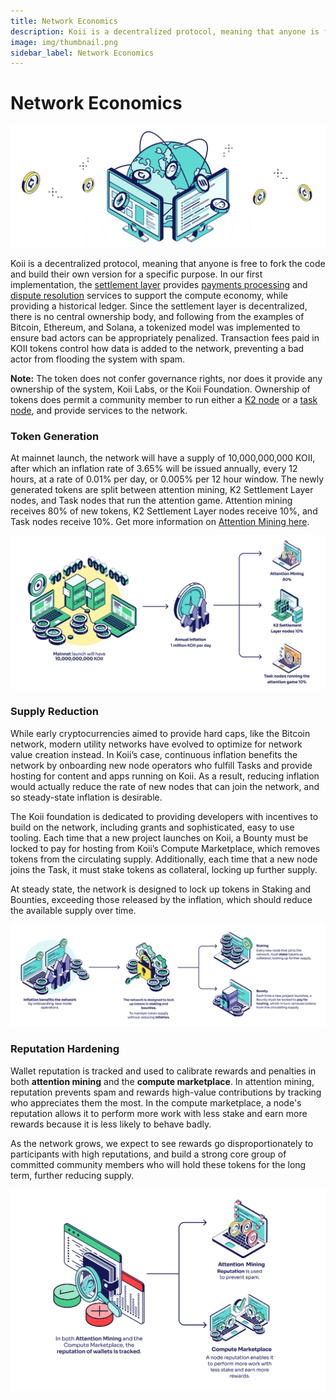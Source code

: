 ```yaml
---
title: Network Economics
description: Koii is a decentralized protocol, meaning that anyone is free to fork the code and build their own version for a specific purpose.
image: img/thumbnail.png
sidebar_label: Network Economics
---
```


# Network Economics

![banner](img/NETWORK%20ECONOMICS.svg)

Koii is a decentralized protocol, meaning that anyone is free to fork the code and build their own version for a specific purpose. In our first implementation, the [settlement layer](/develop/settlement-layer/k2-tick-tock-fast-blocks) provides [payments processing](/develop/finnie-for-devs/koii-network/transfer-koii) and [dispute resolution](/develop/microservices-and-tasks/what-are-tasks/what-are-audits) services to support the compute economy, while providing a historical ledger. Since the settlement layer is decentralized, there is no central ownership body, and following from the examples of Bitcoin, Ethereum, and Solana, a tokenized model was implemented to ensure bad actors can be appropriately penalized. Transaction fees paid in KOII tokens control how data is added to the network, preventing a bad actor from flooding the system with spam.&#x20;

**Note:** The token does not confer governance rights, nor does it provide any ownership of the system, Koii Labs, or the Koii Foundation. Ownership of tokens does permit a community member to run either a [K2 node](/develop/settlement-layer/running-a-k2-node) or a [task node](/develop/microservices-and-tasks/run-a-task-node), and provide services to the network.

### Token Generation

At mainnet launch, the network will have a supply of 10,000,000,000 KOII, after which an inflation rate of 3.65% will be issued annually, every 12 hours, at a rate of 0.01% per day, or 0.005% per 12 hour window. The newly generated tokens are split between attention mining, K2 Settlement Layer nodes, and Task nodes that run the attention game. Attention mining receives 80% of new tokens, K2 Settlement Layer nodes receive 10%, and Task nodes receive 10%. Get more information on [Attention Mining here](./proof-of-real-traffic/attention-mining).

![Token Generation](./img/Token%20Generation.svg)

### Supply Reduction

While early cryptocurrencies aimed to provide hard caps, like the Bitcoin network, modern utility networks have evolved to optimize for network value creation instead. In Koii’s case, continuous inflation benefits the network by onboarding new node operators who fulfill Tasks and provide hosting for content and apps running on Koii. As a result, reducing inflation would actually reduce the rate of new nodes that can join the network, and so steady-state inflation is desirable.&#x20;

The Koii foundation is dedicated to providing developers with incentives to build on the network, including grants and sophisticated, easy to use tooling. Each time that a new project launches on Koii, a Bounty must be locked to pay for hosting from Koii’s Compute Marketplace, which removes tokens from the circulating supply. Additionally, each time that a new node joins the Task, it must stake tokens as collateral, locking up further supply.&#x20;

At steady state, the network is designed to lock up tokens in Staking and Bounties, exceeding those released by the inflation, which should reduce the available supply over time.

![Supply Reduction](./img/Supply%20Reduction.svg)

### Reputation Hardening

Wallet reputation is tracked and used to calibrate rewards and penalties in both **attention mining** and the **compute marketplace**. In attention mining, reputation prevents spam and rewards high-value contributions by tracking who appreciates them the most. In the compute marketplace, a node's reputation allows it to perform more work with less stake and earn more rewards because it is less likely to behave badly.

As the network grows, we expect to see rewards go disproportionately to participants with high reputations, and build a strong core group of committed community members who will hold these tokens for the long term, further reducing supply.&#x20;

![Reputation Hardening](./img/Reputation%20Hardening.png)
